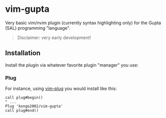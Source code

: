 # vim-gupta

Very basic vim/nvim plugin (currently syntax highlighting only) for the Gupta
(SAL) programming "language".

> Disclaimer: very early development!


## Installation

Install the plugin via whatever favorite plugin "manager" you use:


### Plug

For instance, using [vim-plug][vim-plug] you would install like this:

```vim
call plug#begin()
" ...
Plug 'kongo2002/vim-gupta'
call plug#end()
```

[vim-plug]: https://github.com/junegunn/vim-plug
